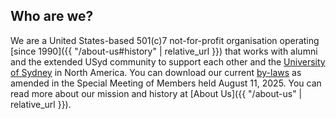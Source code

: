 ## Who are we?

We are a United States-based 501(c)7 not-for-profit organisation operating [since 1990]({{ "/about-us#history" | relative_url }}) that works with alumni and the extended USyd community to support each other and the [University of Sydney](https://sydney.edu.au) in North America. You can download our current [by-laws](assets/downloads/suguna-bylaws-2025.pdf) as amended in the Special Meeting of Members held August 11, 2025.  You can read more about our mission and history at [About Us]({{ "/about-us" | relative_url }}).


